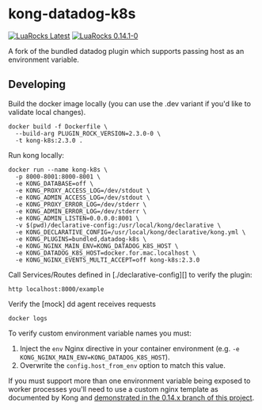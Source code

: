 # kong-datadog-k8s
[![][LuaRocks latest version badge]](http://luarocks.org/modules/erran/kong-datadog-k8s)
[![][LuaRocks 0.14.1-0 badge]](http://luarocks.org/modules/erran/kong-datadog-k8s/0.14.1-0)

A fork of the bundled datadog plugin which supports passing host as an environment variable.

## Developing
Build the docker image locally (you can use the .dev variant if you'd like to validate local changes).
```
docker build -f Dockerfile \
  --build-arg PLUGIN_ROCK_VERSION=2.3.0-0 \
  -t kong-k8s:2.3.0 .
```

Run kong locally:
```
docker run --name kong-k8s \
  -p 8000-8001:8000-8001 \
  -e KONG_DATABASE=off \
  -e KONG_PROXY_ACCESS_LOG=/dev/stdout \
  -e KONG_ADMIN_ACCESS_LOG=/dev/stdout \
  -e KONG_PROXY_ERROR_LOG=/dev/stderr \
  -e KONG_ADMIN_ERROR_LOG=/dev/stderr \
  -e KONG_ADMIN_LISTEN=0.0.0.0:8001 \
  -v $(pwd)/declarative-config:/usr/local/kong/declarative \
  -e KONG_DECLARATIVE_CONFIG=/usr/local/kong/declarative/kong.yml \
  -e KONG_PLUGINS=bundled,datadog-k8s \
  -e KONG_NGINX_MAIN_ENV=KONG_DATADOG_K8S_HOST \
  -e KONG_DATADOG_K8S_HOST=docker.for.mac.localhost \
  -e KONG_NGINX_EVENTS_MULTI_ACCEPT=off kong-k8s:2.3.0
```

Call Services/Routes defined in [./declarative-config][] to verify the plugin:
```
http localhost:8000/example
```

Verify the [mock] dd agent receives requests
```
docker logs
```

To verify custom environment variable names you must:
1. Inject the `env` Nginx directive in your container environment (e.g. `-e KONG_NGINX_MAIN_ENV=KONG_DATADOG_K8S_HOST`).
2. Overwrite the `config.host_from_env` option to match this value.

If you must support more than one environment variable being exposed to worker processes you'll need to use a custom nginx template as documented by Kong and [demonstrated in the 0.14.x branch of this project](https://github.com/erran/kong-datadog-k8s/tree/0.14.x).

[LuaRocks latest version badge]: https://img.shields.io/luarocks/v/erran/kong-datadog-k8s?label=luarocks%20%28latest%20version%29 "LuaRocks Latest"
[LuaRocks 0.14.1-0 badge]: https://img.shields.io/luarocks/v/erran/kong-datadog-k8s/0.14.1-0 "LuaRocks 0.14.1-0"
[LuaRocks 2.3.0-0 badge]: https://img.shields.io/luarocks/v/erran/kong-datadog-k8s/2.3.0-0 "LuaRocks Latest"

